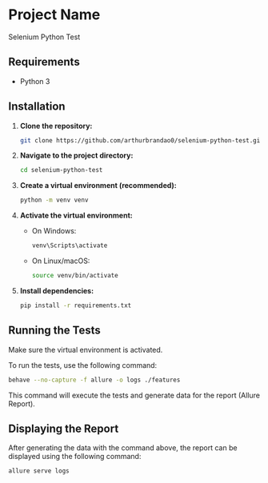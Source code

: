 # Project Name

Selenium Python Test

## Requirements

- Python 3

## Installation

1. **Clone the repository:**

    ```bash
    git clone https://github.com/arthurbrandao0/selenium-python-test.git
    ```

2. **Navigate to the project directory:**

    ```bash
    cd selenium-python-test
    ```

3. **Create a virtual environment (recommended):**

    ```bash
    python -m venv venv
    ```

4. **Activate the virtual environment:**

    - On Windows:

        ```bash
        venv\Scripts\activate
        ```

    - On Linux/macOS:

        ```bash
        source venv/bin/activate
        ```

5. **Install dependencies:**

    ```bash
    pip install -r requirements.txt
    ```

## Running the Tests

Make sure the virtual environment is activated.

To run the tests, use the following command:

```bash
behave --no-capture -f allure -o logs ./features
```

This command will execute the tests and generate data for the report (Allure Report).

## Displaying the Report

After generating the data with the command above, the report can be displayed using the following command:

```bash
allure serve logs
```
